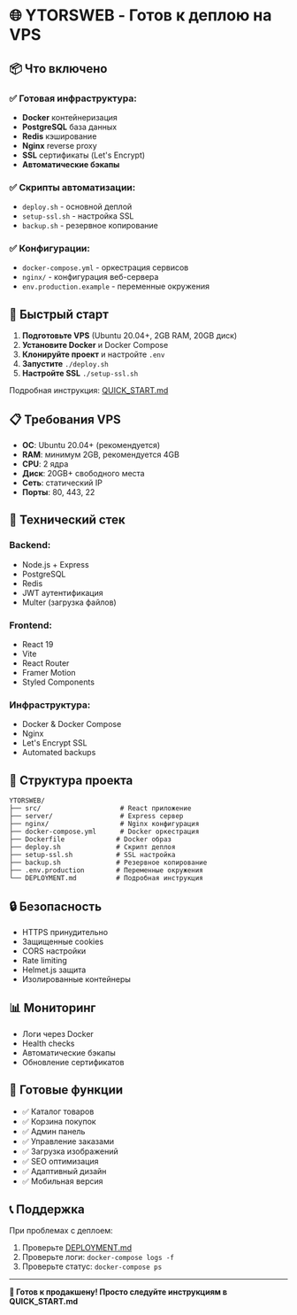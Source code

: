 # 🌐 YTORSWEB - Готов к деплою на VPS

## 📦 Что включено

### ✅ Готовая инфраструктура:
- **Docker** контейнеризация
- **PostgreSQL** база данных
- **Redis** кэширование
- **Nginx** reverse proxy
- **SSL** сертификаты (Let's Encrypt)
- **Автоматические бэкапы**

### ✅ Скрипты автоматизации:
- `deploy.sh` - основной деплой
- `setup-ssl.sh` - настройка SSL
- `backup.sh` - резервное копирование

### ✅ Конфигурации:
- `docker-compose.yml` - оркестрация сервисов
- `nginx/` - конфигурация веб-сервера
- `env.production.example` - переменные окружения

## 🚀 Быстрый старт

1. **Подготовьте VPS** (Ubuntu 20.04+, 2GB RAM, 20GB диск)
2. **Установите Docker** и Docker Compose
3. **Клонируйте проект** и настройте `.env`
4. **Запустите** `./deploy.sh`
5. **Настройте SSL** `./setup-ssl.sh`

Подробная инструкция: [QUICK_START.md](QUICK_START.md)

## 📋 Требования VPS

- **ОС**: Ubuntu 20.04+ (рекомендуется)
- **RAM**: минимум 2GB, рекомендуется 4GB
- **CPU**: 2 ядра
- **Диск**: 20GB+ свободного места
- **Сеть**: статический IP
- **Порты**: 80, 443, 22

## 🔧 Технический стек

### Backend:
- Node.js + Express
- PostgreSQL
- Redis
- JWT аутентификация
- Multer (загрузка файлов)

### Frontend:
- React 19
- Vite
- React Router
- Framer Motion
- Styled Components

### Инфраструктура:
- Docker & Docker Compose
- Nginx
- Let's Encrypt SSL
- Automated backups

## 📁 Структура проекта

```
YTORSWEB/
├── src/                    # React приложение
├── server/                 # Express сервер
├── nginx/                  # Nginx конфигурация
├── docker-compose.yml      # Docker оркестрация
├── Dockerfile             # Docker образ
├── deploy.sh              # Скрипт деплоя
├── setup-ssl.sh           # SSL настройка
├── backup.sh              # Резервное копирование
├── .env.production        # Переменные окружения
└── DEPLOYMENT.md          # Подробная инструкция
```

## 🔒 Безопасность

- HTTPS принудительно
- Защищенные cookies
- CORS настройки
- Rate limiting
- Helmet.js защита
- Изолированные контейнеры

## 📊 Мониторинг

- Логи через Docker
- Health checks
- Автоматические бэкапы
- Обновление сертификатов

## 🎯 Готовые функции

- ✅ Каталог товаров
- ✅ Корзина покупок
- ✅ Админ панель
- ✅ Управление заказами
- ✅ Загрузка изображений
- ✅ SEO оптимизация
- ✅ Адаптивный дизайн
- ✅ Мобильная версия

## 📞 Поддержка

При проблемах с деплоем:
1. Проверьте [DEPLOYMENT.md](DEPLOYMENT.md)
2. Проверьте логи: `docker-compose logs -f`
3. Проверьте статус: `docker-compose ps`

---

**🚀 Готов к продакшену! Просто следуйте инструкциям в QUICK_START.md**
